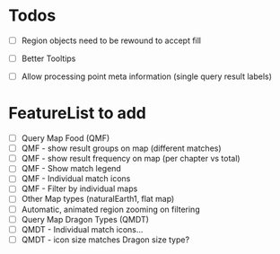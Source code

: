 # Todos
- [ ] Region objects need to be rewound to accept fill 
- [ ] Better Tooltips
- [ ] Allow processing point meta information (single query result labels)


# FeatureList to add
- [ ] Query Map Food (QMF)
- [ ] QMF - show result groups on map (different matches)
- [ ] QMF - show result frequency on map (per chapter vs total)
- [ ] QMF - Show match legend
- [ ] QMF - Individual match icons
- [ ] QMF - Filter by individual maps
- [ ] Other Map types (naturalEarth1, flat map)
- [ ] Automatic, animated region zooming on filtering
- [ ] Query Map Dragon Types (QMDT)
- [ ] QMDT - Individual match icons...
- [ ] QMDT - icon size matches Dragon size type?
